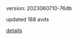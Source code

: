 version: 2023060710-76db

updated 188 avds

[details](https://github.com/0x74f917491bfa7ebfa379/ali_avd_db/blob/master/change_log/2023/06/07/10/76db.txt)